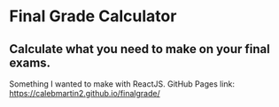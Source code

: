 # Final Grade Calculator
## Calculate what you need to make on your final exams.
Something I wanted to make with ReactJS.
GitHub Pages link: https://calebmartin2.github.io/finalgrade/
